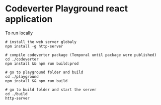 # Codeverter Playground react application

To run locally

```
# install the web server globaly
npm install -g http-server

# compile codeverter package (Temporal until package were published)
cd ./codeverter
npm install && npm run build:prod

# go to playground folder and build
cd ./playground
npm install && npm run build

# go to build folder and start the server
cd ./build
http-server
```
